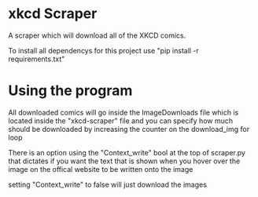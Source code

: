 # xkcd Scraper

A scraper which will download all of the XKCD comics.

To install all dependencys for this project use "pip install -r requirements.txt"

# Using the program

All downloaded comics will go inside the ImageDownloads file which is located inside the "xkcd-scraper" file and you can specify how much should be downloaded by increasing the counter on the download_img for loop

There is an option using the "Context_write" bool at the top of scraper.py that dictates if you want the text that is shown when you hover over the image on the offical website to be written onto the image

setting "Context_write" to false will just download the images

